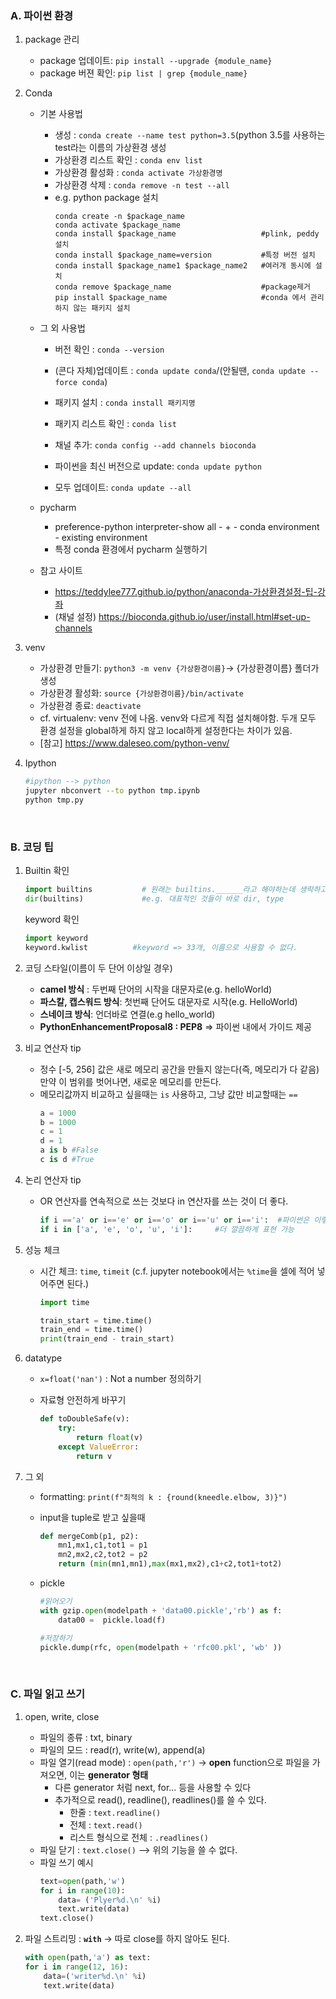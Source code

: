 ### A. 파이썬 환경

1. package 관리
    - package 업데이트: `pip install --upgrade {module_name}`
    - package 버젼 확인: `pip list | grep {module_name}`

2. Conda
    * 기본 사용법
        - 생성 : `conda create --name test python=3.5`(python 3.5를 사용하는 test라는 이름의 가상환경 생성
        - 가상환경 리스트 확인 : `conda env list`
        - 가상환경 활성화 : `conda activate 가상환경명`
        - 가상환경 삭제 : `conda remove -n test --all`
        - e.g. python package 설치
            ```
            conda create -n $package_name
            conda activate $package_name
            conda install $package_name                   #plink, peddy 설치
            conda install $package_name=version           #특정 버전 설치
            conda install $package_name1 $package_name2   #여러개 동시에 설치
            conda remove $package_name                    #package제거
            pip install $package_name                     #conda 에서 관리하지 않는 패키지 설치
            ```
    * 그 외 사용법

        - 버전 확인 : `conda --version`
        - (콘다 자체)업데이트 : `conda update conda`/(안될땐, `conda update --force conda`)

        - 패키지 설치 : `conda install 패키지명`
        - 패키지 리스트 확인 : `conda list`
        - 채널 추가: `conda config --add channels bioconda`
        - 파이썬을 최신 버전으로 update: `conda update python`
        - 모두 업데이트: `conda update --all`

    * pycharm
        * preference-python interpreter-show all - + - conda environment - existing environment
        * 특정 conda 환경에서 pycharm 실행하기

    * 참고 사이트
        - https://teddylee777.github.io/python/anaconda-가상환경설정-팁-강좌
        - (채널 설정) https://bioconda.github.io/user/install.html#set-up-channels


3. venv

    - 가상환경 만들기: `python3 -m venv {가상환경이름}`→ {가상환경이름} 폴더가 생성
    - 가상환경 활성화: `source {가상환경이름}/bin/activate`
    - 가상환경 종료: `deactivate`
    - cf. virtualenv: venv 전에 나옴. venv와 다르게 직접 설치해야함. 두개 모두 환경 설정을 global하게 하지 않고 local하게 설정한다는 차이가 있음.
    - [참고] https://www.daleseo.com/python-venv/


4. Ipython
    ```bash
    #ipython --> python 
    jupyter nbconvert --to python tmp.ipynb
    python tmp.py
    ```
<br>

### B. 코딩 팁
1. Builtin 확인
    ```python
    import builtins           # 원래는 builtins.______라고 해야하는데 생락하고 사용중(builtins은 일종의 폴더명)
    dir(builtins)             #e.g. 대표적인 것들이 바로 dir, type
    ```

    keyword 확인

    ```python
    import keyword
    keyword.kwlist          #keyword => 33개, 이름으로 사용할 수 없다.
    ```

2.  코딩 스타일(이름이 두 단어 이상일 경우)
    - **camel 방식** : 두번째 단어의 시작을 대문자로(e.g. helloWorld) 
    - **파스칼, 캡스워드 방식**: 첫번째 단어도 대문자로 시작(e.g. HelloWorld)
    - **스네이크 방식**:  언더바로 연결(e.g hello_world)
    - **PythonEnhancementProposal8 : PEP8** => 파이썬 내에서 가이드 제공

3. 비교 연산자 tip

    - 정수 [-5, 256] 값은 새로 메모리 공간을 만들지 않는다(즉, 메모리가 다 같음) 만약 이 범위를 벗어나면, 새로운 메모리를 만든다.
    - 메모리값까지 비교하고 싶을때는 `is` 사용하고, 그냥 값만 비교할때는 `==`
        ```python
        a = 1000
        b = 1000
        c = 1
        d = 1
        a is b #False
        c is d #True
        ```

4. 논리 연산자 tip
    - OR 연산자를 연속적으로 쓰는 것보다 in 연산자를 쓰는 것이 더 좋다.
      ```python
      if i =='a' or i=='e' or i=='o' or i=='u' or i=='i':  #파이썬은 이렇게 or 연속해서 쓰는 것 싫어한다.
      if i in ['a', 'e', 'o', 'u', 'i']:     #더 깔끔하게 표현 가능
      ```


5. 성능 체크
    *  시간 체크: `time`, `timeit` (c.f. jupyter notebook에서는 `%time`을 셀에 적어 넣어주면 된다.)
        ```python
        import time

        train_start = time.time()
        train_end = time.time()
        print(train_end - train_start)
        ```
      
      
6. datatype

    - `x=float('nan')` : Not a number 정의하기
    - 자료형 안전하게 바꾸기

        ```python
        def toDoubleSafe(v):
            try:
                return float(v)
            except ValueError:
                return v
        ```
      
7. 그 외
    - formatting: `print(f"최적의 k : {round(kneedle.elbow, 3)}")`
    - input을 tuple로 받고 싶을때

        ```python
        def mergeComb(p1, p2):
            mn1,mx1,c1,tot1 = p1
            mn2,mx2,c2,tot2 = p2
            return (min(mn1,mn1),max(mx1,mx2),c1+c2,tot1+tot2)
        ```
    - pickle
      ```python
      #읽어오기
      with gzip.open(modelpath + 'data00.pickle','rb') as f:
          data00 =  pickle.load(f)

      #저장하기
      pickle.dump(rfc, open(modelpath + 'rfc00.pkl', 'wb' ))
      ```

<br>

### C. 파일 읽고 쓰기
  
1. open, write, close
    - 파일의 종류 : txt, binary
    - 파일의 모드 : read(r), write(w), append(a)
    - 파일 열기(read mode) : `open(path,'r')` -> **open** function으로 파일을 가져오면, 이는 **generator 형태**
        - 다른 generator 처럼 next, for... 등을 사용할 수 있다
        - 추가적으로 read(), readline(), readlines()를 쓸 수 있다. 
            - 한줄 : `text.readline()`
            - 전체 : `text.read()`
            - 리스트 형식으로 전체 : `.readlines()`
    - 파일 닫기 : `text.close()` --> 위의 기능을 쓸 수 없다.
    - 파일 쓰기 예시
        ```python
        text=open(path,'w')
        for i in range(10):
            data= ('Plyer%d.\n' %i)   
            text.write(data)
        text.close()
        ```

2. 파일 스트리밍 : **`with`** -> 따로 close를 하지 않아도 된다. 
    ```python
    with open(path,'a') as text:
    for i in range(12, 16):
        data=('writer%d.\n' %i)
        text.write(data)
    ```
